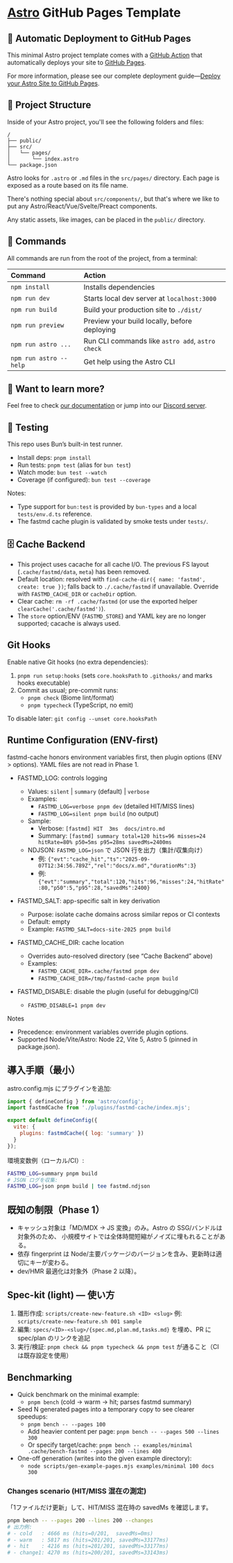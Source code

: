 # [Astro](https://astro.build) GitHub Pages Template

## 🤖 Automatic Deployment to GitHub Pages

This minimal Astro project template comes with a [GitHub Action](https://github.com/features/actions) that automatically deploys your site to [GitHub Pages](https://pages.github.com/).

For more information, please see our complete deployment guide—[Deploy your Astro Site to GitHub Pages](https://docs.astro.build/en/guides/deploy/github/).

## 🚀 Project Structure

Inside of your Astro project, you'll see the following folders and files:

```
/
├── public/
├── src/
│   └── pages/
│       └── index.astro
└── package.json
```

Astro looks for `.astro` or `.md` files in the `src/pages/` directory. Each page is exposed as a route based on its file name.

There's nothing special about `src/components/`, but that's where we like to put any Astro/React/Vue/Svelte/Preact components.

Any static assets, like images, can be placed in the `public/` directory.

## 🧞 Commands

All commands are run from the root of the project, from a terminal:

| Command                | Action                                           |
| :--------------------- | :----------------------------------------------- |
| `npm install`          | Installs dependencies                            |
| `npm run dev`          | Starts local dev server at `localhost:3000`      |
| `npm run build`        | Build your production site to `./dist/`          |
| `npm run preview`      | Preview your build locally, before deploying     |
| `npm run astro ...`    | Run CLI commands like `astro add`, `astro check` |
| `npm run astro --help` | Get help using the Astro CLI                     |

## 👀 Want to learn more?

Feel free to check [our documentation](https://docs.astro.build) or jump into our [Discord server](https://astro.build/chat).

## 🧪 Testing

This repo uses Bun’s built-in test runner.

- Install deps: `pnpm install`
- Run tests: `pnpm test` (alias for `bun test`)
- Watch mode: `bun test --watch`
- Coverage (if configured): `bun test --coverage`

Notes:
- Type support for `bun:test` is provided by `bun-types` and a local `tests/env.d.ts` reference.
- The fastmd cache plugin is validated by smoke tests under `tests/`.

## 🗄️ Cache Backend

- This project uses cacache for all cache I/O. The previous FS layout (`.cache/fastmd/data`, `meta`) has been removed.
- Default location: resolved with `find-cache-dir({ name: 'fastmd', create: true })`; falls back to `./.cache/fastmd` if unavailable. Override with `FASTMD_CACHE_DIR` or `cacheDir` option.
- Clear cache: `rm -rf .cache/fastmd` (or use the exported helper `clearCache('.cache/fastmd')`).
- The `store` option/ENV (`FASTMD_STORE`) and YAML key are no longer supported; cacache is always used.

## Git Hooks

Enable native Git hooks (no extra dependencies):

1. `pnpm run setup:hooks` (sets `core.hooksPath` to `.githooks/` and marks hooks executable)
2. Commit as usual; pre-commit runs:
   - `pnpm check` (Biome lint/format)
   - `pnpm typecheck` (TypeScript, no emit)

To disable later: `git config --unset core.hooksPath`

## Runtime Configuration (ENV-first)

fastmd-cache honors environment variables first, then plugin options (ENV > options). YAML files are not read in Phase 1.

- FASTMD_LOG: controls logging
  - Values: `silent` | `summary` (default) | `verbose`
  - Examples:
    - `FASTMD_LOG=verbose pnpm dev` (detailed HIT/MISS lines)
    - `FASTMD_LOG=silent pnpm build` (no output)
  - Sample:
    - Verbose: `[fastmd] HIT  3ms  docs/intro.md`
    - Summary: `[fastmd] summary total=120 hits=96 misses=24 hitRate=80% p50=5ms p95=28ms savedMs=2400ms`
  - NDJSON: `FASTMD_LOG=json` で JSON 行を出力（集計/収集向け）
    - 例: `{"evt":"cache_hit","ts":"2025-09-07T12:34:56.789Z","rel":"docs/x.md","durationMs":3}`
    - 例: `{"evt":"summary","total":120,"hits":96,"misses":24,"hitRate":80,"p50":5,"p95":28,"savedMs":2400}`

- FASTMD_SALT: app-specific salt in key derivation
  - Purpose: isolate cache domains across similar repos or CI contexts
  - Default: empty
  - Example: `FASTMD_SALT=docs-site-2025 pnpm build`

- FASTMD_CACHE_DIR: cache location
  - Overrides auto-resolved directory (see “Cache Backend” above)
  - Examples:
    - `FASTMD_CACHE_DIR=.cache/fastmd pnpm dev`
    - `FASTMD_CACHE_DIR=/tmp/fastmd-cache pnpm build`

- FASTMD_DISABLE: disable the plugin (useful for debugging/CI)
  - `FASTMD_DISABLE=1 pnpm dev`

Notes
- Precedence: environment variables override plugin options.
- Supported Node/Vite/Astro: Node 22, Vite 5, Astro 5 (pinned in package.json).

## 導入手順（最小）

astro.config.mjs にプラグインを追加:

```js
import { defineConfig } from 'astro/config';
import fastmdCache from './plugins/fastmd-cache/index.mjs';

export default defineConfig({
  vite: {
    plugins: fastmdCache({ log: 'summary' })
  }
});
```

環境変数例（ローカル/CI）:

```bash
FASTMD_LOG=summary pnpm build
# JSON ログを収集:
FASTMD_LOG=json pnpm build | tee fastmd.ndjson
```

## 既知の制限（Phase 1）

- キャッシュ対象は「MD/MDX → JS 変換」のみ。Astro の SSG/バンドルは対象外のため、
  小規模サイトでは全体時間短縮がノイズに埋もれることがある。
- 依存 fingerprint は Node/主要パッケージのバージョンを含み、更新時は適切にキーが変わる。
- dev/HMR 最適化は対象外（Phase 2 以降）。

## Spec-kit (light) — 使い方

1. 雛形作成: `scripts/create-new-feature.sh <ID> <slug>` 例: `scripts/create-new-feature.sh 001 sample`
2. 編集: `specs/<ID>-<slug>/{spec.md,plan.md,tasks.md}` を埋め、PR に spec/plan のリンクを追記
3. 実行/検証: `pnpm check && pnpm typecheck && pnpm test` が通ること（CI は既存設定を使用）

## Benchmarking

- Quick benchmark on the minimal example:
  - `pnpm bench` (cold → warm → hit; parses fastmd summary)
- Seed N generated pages into a temporary copy to see clearer speedups:
  - `pnpm bench -- --pages 100`
  - Add heavier content per page: `pnpm bench -- --pages 500 --lines 300`
  - Or specify target/cache: `pnpm bench -- examples/minimal .cache/bench-fastmd --pages 200 --lines 400`
- One-off generation (writes into the given example directory):
  - `node scripts/gen-example-pages.mjs examples/minimal 100 docs 300`

### Changes scenario (HIT/MISS 混在の測定)

「1ファイルだけ更新」して、HIT/MISS 混在時の savedMs を確認します。

```bash
pnpm bench -- --pages 200 --lines 200 --changes
# 出力例:
# - cold   : 4666 ms (hits=0/201,  savedMs=0ms)
# - warm   : 5817 ms (hits=201/201, savedMs=33177ms)
# - hit    : 4216 ms (hits=201/201, savedMs=33177ms)
# - change1: 4270 ms (hits=200/201, savedMs=33143ms)
```

